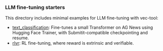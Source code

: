 ### LLM fine-tuning starters

This directory includes minimal examples for LLM fine-tuning with vec-tool:

- [text_classification](text_classification/): Fine-tunes a small Transformer on AG News using Hugging Face Trainer, with Submitit-compatible checkpointing and resume.
- [rlvr](rlvr/): RL fine-tuning, where reward is extrinsic and verifiable.